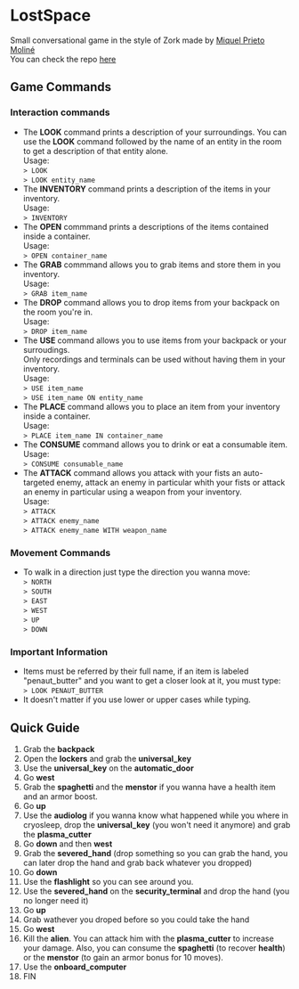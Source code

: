 # LostSpace
Small conversational game in the style of Zork made by [Miquel Prieto Moliné](https://github.com/MacXxs) </br>
You can check the repo [here](https://github.com/MacXxs/LostSpace) </br>

## Game Commands
### Interaction commands
- The **LOOK** command prints a description of your surroundings. You can use the **LOOK** command followed by the name of an entity in the room to get a description of that entity alone. </br> Usage: </br>  ```> LOOK``` </br> ```> LOOK entity_name```
- The **INVENTORY** command prints a description of the items in your inventory. </br> Usage: </br> ```> INVENTORY```
- The **OPEN** commmand prints a descriptions of the items contained inside a container. </br> Usage: </br> ```> OPEN container_name```
- The **GRAB** commmand allows you to grab items and store them in you inventory. </br> Usage: </br> ```> GRAB item_name```
- The **DROP** command allows you to drop items from your backpack on the room you're in. </br> Usage: </br> ```> DROP item_name```
- The **USE** command allows you to use items from your backpack or your surroudings. </br> Only recordings and terminals can be used without having them in your inventory. </br> Usage: </br> ```> USE item_name``` </br> ```> USE item_name ON entity_name```
- The **PLACE** command allows you to place an item from your inventory inside a container. </br> Usage: </br> ```> PLACE item_name IN container_name```
- The **CONSUME** command allows you to drink or eat a consumable item. </br> Usage: </br> ```> CONSUME consumable_name```
- The **ATTACK** command allows you attack with your fists an auto-targeted enemy, attack an enemy in particular whith your fists or attack an enemy in particular using a weapon from your inventory. </br> Usage: </br> ```> ATTACK``` </br> ```> ATTACK enemy_name``` </br> ```> ATTACK enemy_name WITH weapon_name```
### Movement Commands
- To walk in a direction just type the direction you wanna move: </br>
```> NORTH``` </br> ```> SOUTH``` </br> ```> EAST``` </br> ```> WEST``` </br> ```> UP``` </br> ```> DOWN```
### Important Information
- Items must be referred by their full name, if an item is labeled "penaut_butter" and you want to get a closer look at it, you must type: </br> ```> LOOK PENAUT_BUTTER```
- It doesn't matter if you use lower or upper cases while typing.

## Quick Guide
1. Grab the **backpack**
2. Open the **lockers** and grab the **universal_key**
3. Use the **universal_key** on the **automatic_door**
4. Go **west**
5. Grab the **spaghetti** and the **menstor** if you wanna have a health item and an armor boost.
6. Go **up**
7. Use the **audiolog** if you wanna know what happened while you where in cryosleep, drop the **universal_key** (you won't need it anymore) and grab the **plasma_cutter**
8. Go **down** and then **west**
9. Grab the **severed_hand** (drop something so you can grab the hand, you can later drop the hand and grab back whatever you dropped)
10. Go **down**
11. Use the **flashlight** so you can see around you.
12. Use the **severed_hand** on the **security_terminal** and drop the hand (you no longer need it)
13. Go **up**
14. Grab wathever you droped before so you could take the hand
15. Go **west**
16. Kill the **alien**. You can attack him with the **plasma_cutter** to increase your damage. Also, you can consume the **spaghetti** (to recover **health**) or the **menstor** (to gain an armor bonus for 10 moves). 
17. Use the **onboard_computer**
18. FIN
